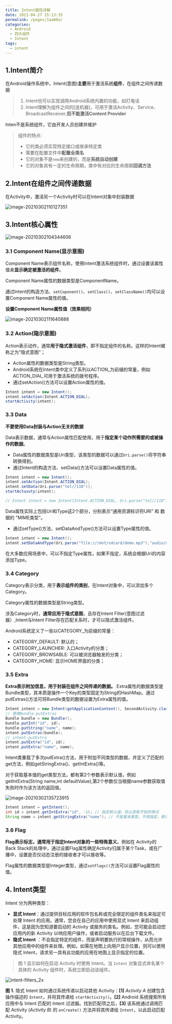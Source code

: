```yaml
---
title: Intent属性详解
date: 2021-04-27 15:13:33
permalink: /pages/1aa86e/
categories:
  - Android
  - 四大组件
  - Intent
tags:
  - intent
---
```




## 1.Intent简介

在Android操作系统中，Intent(意图)**主要**用于激活系统**组件**，在组件之间传递数据

> 1. Intent也可以实现调用Android系统内置的功能，如打电话
> 2. Intent理解为组件之间的[连机器]，可用于激活Activity、Service、BroadcastReceiver,**但不能激活Content Provider**

Inten不是系统组件，它由开发人员创建并维护

> 组件的特点:
>
> - 它的类必须实现特定接口或继承特定类
> - 需要在配置文件中**配置全类名**
> - 它的对象不是`new`来创建的，而是**系统自动创建**
> - 它的对象具有一定的生命周期，类中有对应的生命周期**回调方法**

## 2.Intent在组件之间传递数据

在Activity中，激活另一个Activity时可以在Intent对象中封装数据

![image-20210302110127351](https://iqqcode-blog.oss-cn-beijing.aliyuncs.com/img-2021-befo/image-20210302110127351.png)

## 3.Intent核心属性

![image-20210302104344606](https://iqqcode-blog.oss-cn-beijing.aliyuncs.com/img-2021-befo/image-20210302104344606.png)

### 3.1 Component Name(显示意图)

Component Name表示组件名称，使用Intent激活系统组件时，通过设置该属性值来**显示确定被激活的组件**。

Component Name属性的数据类型是ComponentName。

通过Intent的构造方法、`setCoponent()`、`setClass()`、`setClassName()`均可以设置Component Name属性的值。

**设置Component Name属性值（效果相同）**

![image-20210302111640888](https://iqqcode-blog.oss-cn-beijing.aliyuncs.com/img-2021-befo/image-20210302111640888.png)

### 3.2 Action(隐示意图)

Action表示动作，通常**用于隐式激活组件**，即不指定组件的名称。这样的Intent被称之为“隐式意图”；

- Action属性的数据类型是String类型。
- Android系统在Intent类中定义了系列以ACTION_为前缀的常量，例如ACTION_DIAL,可用于激活系统的拨号程序。
- 通过setAction()方法可以设置Action属性的值。

```java
Intent intent = new Intent();
intent.setAction(Intent.ACTION_DIAL);
startActivity(intent);
```

### 3.3 Data

**不要使用Data封装与Action无关的数据**

Data表示数据，通常与Action属性匹配使用，用于**指定某个动作所需要的或被操作的数据**。

- Data属性的数据类型是Uri类型，该类型的数据可以通过`Uri.parse()`将字符串转换得到。
- 通过Intent的构造方法、setData()方法可以设置Data属性的值。

```java
Intent intent = new Intent();
intent.setAction(Intent.ACTION_DIAL);
intent.setData(Uri.parse("tel//110"));
startActuvuty(intent);

// Intent intent = new Intent(Intent.ACTION_DIAL, Uri.parse("tel//110"));
```

Data属性实际上包括Uri和Type这2个部分，分别表示“通用资源标识符URI” 和 数据的 "MIME类型"。

- 通过setType()方法、setDataAndType()方法可以设置Type属性的值。

```java
Intent intent = new Intent();
intent.setDataAndType(Uri.parse("file:///mnt/sdcard/demo.mp3"),"audio/mp3");
```

在大多数应用场景中，可以不指定Type属性，如果不指定，系统会根据Uri的内容添加Type。

### 3.4 Category

Category表示分类，用于**表示组件的类别**，在Intent对象中，可以添加多个Category。

Category属性的数据类型是String类型。

涉及Category时，**通常应用于隐式意图**，且存在Intent Filter(意图过滤器）,Intent与Intent Filter存在匹配关系时，才可以隐式激活组件。

Android系统定义了一些以CATEGORY_为前缀的常量：

- CATEGORY_DEFAULT: 默认的；
- CATEGORY_LAUNCHER: 入口Activity的分类；
- CATEGORY_BROWSABLE: 可以被浏览器触发的分类；
- CATEGORY_HOME: 显示HOME界面的分类；

### 3.5 Extra

**Extra表示附加信息，用于封装在组件之间传递的数据。**
Extra属性的数据类型是Bundle类型，其本质是操作一个Key的类型固定为String的HashMap。通过putExtras()方法可将Bundle类型的数据设置为Extra属性的值。

```java
Intent intent = new Intent(getApplicationContext(), SecondActivity.class);
// 使用Bundle-putExtras
Bundle bundle = new Bundle();
bundle.putInt("id", id);
bundle.putString("name", name);
intent.putExtras(bundle);
// intent-putExtra
intent.putExtra("id", id);
intent.putExtra("name", name);
```



Intent类重载了多次putExtra()方法，用于附加不同类型的数据，并定义了匹配的get方法，例如getStringExtra()、getIntExtra()等。

对于获取基本值的get类型方法，都有第2个参数表示默认值，例如getIntExtra(String name,int defaultValue),第2个参数仅当根据name参数获取值失败时作为该方法的返回值。

![image-20210302135723915](https://iqqcode-blog.oss-cn-beijing.aliyuncs.com/img-2021-befo/image-20210302135723915.png)

```java
Intent intent = getIntent();
int id = intent.getIntExtra("id", -1); // 指定默认值，防止获取不到的情况
String name = intent.getStringExtra("name"); // 不是基本类型，不用指定，默认为null
```

 

### 3.6 Flag

**Flag表示标志，通常用于指定Intent对象的一些特殊意义**。例如在
Activity的Back Stack的处理中，通过设置Flag属性确定Activity归属于某个Task，或在广播中，设置是否仅动态注册的接收者才可以接收等。

Flag属性的数据类型是Integer类型，通过`setFlags()`方法可以设置Flag属性的值。

## 4. Intent类型

Intent 分为两种类型：

- **显式 Intent**：通过提供目标应用的软件包名称或完全限定的组件类名来指定可处理 Intent 的应用。通常，您会在自己的应用中使用显式 Intent 来启动组件，这是因为您知道要启动的 Activity 或服务的类名。例如，您可能会启动您应用内的新 Activity 以响应用户操作，或者启动服务以在后台下载文件。
- **隐式 Intent** ：不会指定特定的组件，而是声明要执行的常规操作，从而允许其他应用中的组件来处理。例如，如需在地图上向用户显示位置，则可以使用隐式 Intent，请求另一具有此功能的应用在地图上显示指定的位置。

> 图 1 显示如何在启动 Activity 时使用 Intent。当 `Intent` 对象显式命名某个具体的 Activity 组件时，系统立即启动该组件。

![intent-filters_2x ](https://iqqcode-blog.oss-cn-beijing.aliyuncs.com/img-2021-befo/intent-filters_2x%20.png)

**图 1.** 隐式 Intent 如何通过系统传递以启动其他 Activity：**[1]** *Activity A* 创建包含操作描述的 `Intent`，并将其传递给 `startActivity()`。**[2]** Android 系统搜索所有应用中与 Intent 匹配的 Intent 过滤器。找到匹配项之后，**[3]** 该系统通过调用匹配 Activity (*Activity B*) 的 `onCreate()` 方法并将其传递给 `Intent`，以此启动匹配 Activity。